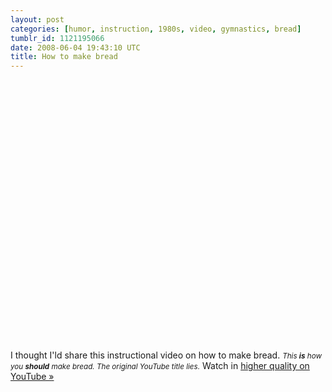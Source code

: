 ```yaml
---
layout: post
categories: [humor, instruction, 1980s, video, gymnastics, bread]
tumblr_id: 1121195066
date: 2008-06-04 19:43:10 UTC
title: How to make bread
---
```


<object width="500" height="418"><param name="movie" value="http://www.youtube.com/v/bHK0uFb6Vzw&fmt=18"></param><param name="wmode" value="transparent"></param><embed src="http://www.youtube.com/v/bHK0uFb6Vzw&fmt=18" type="application/x-shockwave-flash" wmode="transparent" width="500" height="418"></embed></object>

I thought I'ld share this instructional video on how to make bread.
<small><em>This <b>is</b> how you <b>should</b> make bread. The original YouTube title lies.</em></small>
Watch in <a href="http://youtube.com/watch?v=bHK0uFb6Vzw&fmt=18">higher quality on YouTube »</a>
